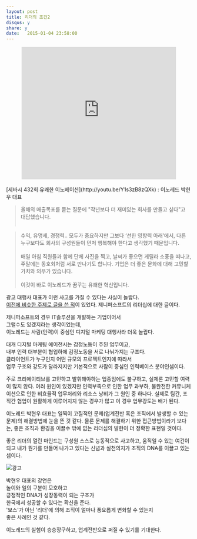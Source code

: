 ```yaml
---
layout: post
title: 리더의 조건2
disqus: y
share: y
date:   2015-01-04 23:58:00
---
```


<center>
<embed src="http://www.youtube.com/v/Y1s3zB8zQXk?version=3&amp;hl=ko_KR&amp;vq=hd720" type="application/x-shockwave-flash" width="420" height="360" ="always" allowfullscreen="true"></embed>
</center>

</br>
[세바시 432회 유쾌한 이노베이션](http://youtu.be/Y1s3zB8zQXk)
: 이노레드 박현우 대표


>올해의 매출목표를 묻는 질문에 "작년보다 더 재미있는 회사를 만들고 싶다"고 대답했습니다. </br></br>

>수익, 유명세, 경쟁력.. 모두가 중요하지만 그보다 ‘선한 영향력 아래’에서, 다른 누구보다도 회사의 구성원들이 먼저 행복해야 한다고 생각했기 때문입니다. 
</br></br>
>매일 아침 직원들과 함께 단체 사진을 찍고, 날씨가 좋으면 게릴라 소풍을 떠나고, 주말에는 동호회처럼 서로 만나기도 합니다. 기업은 더 좋은 문화에 대해 고민할 가치와 의무가 있습니다. 
</br></br>
이것이 바로 이노레드가 꿈꾸는 유쾌한 혁신입니다. 




광고 대행사 대표가 이런 사고를 가질 수 있다는 사실이 놀랍다. </br>
[이전에 비슷한 주제로 글을 쓴 적](http://beatshon.github.io/2013/02/03/leader/)이 있었다. 제니퍼소프트의 리더십에 대한 글이다.</br>

제니퍼소프트의 경우 IT솔루션을 개발하는 기업이어서</br>
그럴수도 있겠지라는 생각이었는데, </br>
이노레드는 사람(인력)이 중심인 디지털 마케팅 대행사라 더욱 놀랍다. </br>

대개 디지털 마케팅 에이전시는 감정노동이 주된 업무이고, </br>
내부 인력 대부분이 협업하에 감정노동을 서로 나눠가지는 구조다. </br>
클라이언트가 누구인지 어떤 규모의 프로젝트인지에 따라서 </br>
업무 구조와 강도가 달라지지만 기본적으로 사람이 중심인 인력베이스 분야인셈이다.</br>

 
주로 크리에이티브를 고민하고 발휘해야하는 업종임에도 불구하고, 
실제론 고민할 여력이 많지 않다. 여러 원인이 있겠지만 인력부족으로 인한 업무 과부하, 불완전한 커뮤니케이션으로 인한 비효율적 업무처리와 리소스 낭비가 
그 원인 중 하나다. 실제로 팀간, 조직간 협업이 원활하게 이루어지지 않는 경우가 많고 이 경우 업무강도는 배가 된다. 

이노레드 박현우 대표는 일찍이 고질적인 문제(업계전반 혹은 조직에서 발생할 수 있는 문제)의 해결방법에 눈을 뜬 것 같다. 물론 문제를 해결하기 위한 접근방법이라기 보다는, 좋은 조직과 환경을 이끌수 밖에 없는 리더십의 발현이 더 정확한 표현일 것이다. 

좋은 리더의 열린 마인드는
구성원 스스로 능동적으로 사고하고, 움직일 수 있는 여건이 되고
내가 뭔가를 만들어 나가고 있다는 신념과 실천의지가 조직의 DNA를 이끌고 있는 셈이다. 

![광고](http://beatshon.github.com/images/leader2.jpg)

박현우 대표의 강연은 </br>
놀이와 일의 구분이 모호하고 </br>
긍정적인 DNA가 성장동력이 되는 구조가 </br>
한국에서 성공할 수 있다는 확신을 준다. </br>
'보스'가 아닌 '리더'에 의해 조직이 얼마나 풍요롭게 변화할 수 있는지 </br>
좋은 사례인 것 같다. 

이노레드의 실험이 승승장구하고, 업계전반으로 퍼질 수 있기를 기대한다. 
   